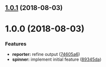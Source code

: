 <a name="1.0.1"></a>
## [1.0.1](https://github.com/kwonoj/jest-spin-reporter/compare/1.0.0...1.0.1) (2018-08-03)



<a name="1.0.0"></a>
# 1.0.0 (2018-08-03)


### Features

* **reporter:** refine output ([74605a6](https://github.com/kwonoj/jest-spin-reporter/commit/74605a6))
* **spinner:** implement initial feature ([89345da](https://github.com/kwonoj/jest-spin-reporter/commit/89345da))



